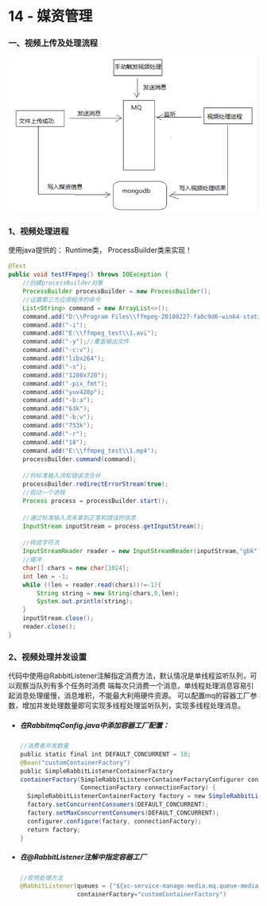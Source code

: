 # 14 - 媒资管理

### 一、视频上传及处理流程

![](attach/video.png)

### 1、视频处理进程

使用java提供的： Runtime类， ProcessBuilder类来实现！

```java
@Test
public void testFFmpeg() throws IOException {
    //创建processBuilder对象
    ProcessBuilder processBuilder = new ProcessBuilder();
    //设置第三方应用程序的命令
    List<String> command = new ArrayList<>();
    command.add("D:\\Program Files\\ffmpeg-20180227-fa0c9d6-win64-static\\bin\\ffmpeg.exe");
    command.add("-i");
    command.add("E:\\ffmpeg_test\\1.avi");
    command.add("-y");//覆盖输出文件
    command.add("-c:v");
    command.add("libx264");
    command.add("-s");
    command.add("1280x720");
    command.add("-pix_fmt");
    command.add("yuv420p");
    command.add("-b:a");
    command.add("63k");
    command.add("-b:v");
    command.add("753k");
    command.add("-r");
    command.add("18");
    command.add("E:\\ffmpeg_test\\1.mp4");
    processBuilder.command(command);

    //将标准输入流和错误流合并
    processBuilder.redirectErrorStream(true);
    //启动一个进程
    Process process = processBuilder.start();

    //通过标准输入流来拿到正常和错误的信息
    InputStream inputStream = process.getInputStream();

    //转成字符流
    InputStreamReader reader = new InputStreamReader(inputStream,"gbk");
    //缓冲
    char[] chars = new char[1024];
    int len = -1;
    while ((len = reader.read(chars))!=-1){
        String string = new String(chars,0,len);
        System.out.println(string);
    }
    inputStream.close();
    reader.close();
}
```



### 2、视频处理并发设置

代码中使用@RabbitListener注解指定消费方法，默认情况是单线程监听队列，可以观察当队列有多个任务时消费
端每次只消费一个消息，单线程处理消息容易引起消息处理缓慢，消息堆积，不能最大利用硬件资源。
可以配置mq的容器工厂参数，增加并发处理数量即可实现多线程处理监听队列，实现多线程处理消息。

- ##### 在RabbitmqConfig.java中添加容器工厂配置：

  ```java
  //消费者并发数量
  public static final int DEFAULT_CONCURRENT = 10;
  @Bean("customContainerFactory")
  public SimpleRabbitListenerContainerFactory
  containerFactory(SimpleRabbitListenerContainerFactoryConfigurer configurer, 
                   ConnectionFactory connectionFactory) {
    SimpleRabbitListenerContainerFactory factory = new SimpleRabbitListenerContainerFactory();
    factory.setConcurrentConsumers(DEFAULT_CONCURRENT);
    factory.setMaxConcurrentConsumers(DEFAULT_CONCURRENT);
    configurer.configure(factory, connectionFactory);
    return factory;
  }
  ```

- ##### 在@RabbitListener注解中指定容器工厂

  ```java
  //视频处理方法
  @RabbitListener(queues = {"${xc‐service‐manage‐media.mq.queue‐media‐video‐processor}"},
                  containerFactory="customContainerFactory")
  ```









